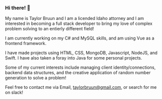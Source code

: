 ### Hi there! 👋

My name is Taylor Bruun and I am a licended Idaho attorney and I am interested in becoming a full stack developer to bring my love of complex problem solving to an entierly different field! 

I am currently working on my C# and MySQL skills, and am using Vue as a frontend framework.

I have made projects using HTML, CSS, MongoDB, Javascript, NodeJS, and Swift. I have also taken a foray into Java for some personal projects.

Some of my current interests include managing client identity/connections, backend data structures, and the creative application of random number generation to solve a problem! 

Feel free to contact me via Email, taylorbruun@gmail.com, or search for me on slack! 

<!--
**TaylorBruun/TaylorBruun** is a ✨ _special_ ✨ repository because its `README.md` (this file) appears on your GitHub profile.

Here are some ideas to get you started:

- 🔭 I’m currently working on ...
- 🌱 I’m currently learning ...
- 👯 I’m looking to collaborate on ...
- 🤔 I’m looking for help with ...
- 💬 Ask me about ...
- 📫 How to reach me: ...
- 😄 Pronouns: ...
- ⚡ Fun fact: ...
-->
